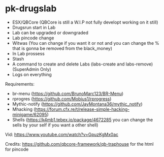 # pk-drugslab
 
- ESX/QBCore (QBCore is still a W.I.P not fully developt working on it still)
- Drugsrun start in Lab
- Lab can be upgraded or downgraded
- Lab pincode change
- Witwas (You can change if you want it or not and you can change the % that is gonna be removed from the black_money)
- In Lab prossess
- Stash
- A command to create and delete Labs (labs-create and labs-remove) (SuperAdmin Only)
- Logs on everything

Requirements:
- br-menu (https://github.com/BrunoMarc123/BR-Menu)
- rprogres (https://github.com/Mobius1/rprogress)
- Mythic-notify (https://github.com/JayMontana36/mythic_notify)
- Mhacking (https://forum.cfx.re/t/release-simple-hacking-minigame/62095)
- Shells (https://k4mb1.tebex.io/package/4672285 you can change the sells by your self if you want a other shell)

Vid: https://www.youtube.com/watch?v=GpuzKgMx0ac 


Credits:
https://github.com/qbcore-framework/qb-traphouse for the html for pincode

